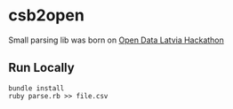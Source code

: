 csb2open
====

Small parsing lib was born on [Open Data Latvia Hackathon](http://www.meetup.com/opendata-latvia/events/66621682/)

Run Locally
-----------

    bundle install
    ruby parse.rb >> file.csv